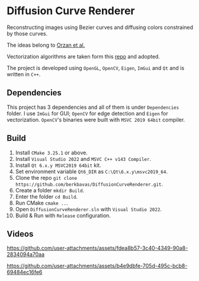 # Diffusion Curve Renderer

Reconstructing images using Bezier curves and diffusing colors constrained by those curves.

The ideas belong to [Orzan et al.](https://hal.archives-ouvertes.fr/inria-00274768/)

Vectorization algorithms are taken form this [repo](https://github.com/zhuethanca/DiffusionCurves) and adopted.

The project is developed using `OpenGL`, `OpenCV`, `Eigen`, `ImGui` and `Qt` and is written in `C++`.

## Dependencies

This project has 3 dependencies and all of them is under `Dependencies` folder.
I use `ImGui` for GUI; `OpenCV` for edge detection and `Eigen` for vectorization.
`OpenCV`'s binaries were built with `MSVC 2019 64bit` compiler.

## Build

1) Install `CMake 3.25.1` or above.
2) Install `Visual Studio 2022` and `MSVC C++ v143 Compiler`.
3) Install `Qt 6.x.y MSVC2019 64bit` kit.
4) Set environment variable `Qt6_DIR` as `C:\Qt\6.x.y\msvc2019_64`.
5) Clone the repo `git clone https://github.com/berkbavas/DiffusionCurveRenderer.git`.
6) Create a folder `mkdir Build`.
7) Enter the folder `cd Build`.
8) Run CMake `cmake ..`.
9) Open `DiffusionCurveRenderer.sln` with `Visual Studio 2022`.
10) Build & Run with `Release` configuration.

## Videos

https://github.com/user-attachments/assets/fdea8b57-3c40-4349-90a8-2834094a70aa

https://github.com/user-attachments/assets/b4e9dbfe-705d-495c-bcb8-69484ec16fe6
